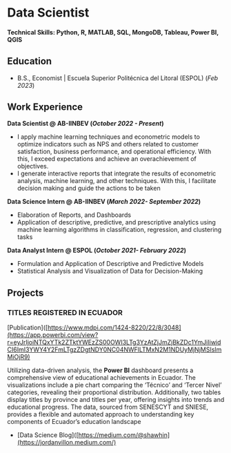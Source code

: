 # Data Scientist

#### Technical Skills: Python, R, MATLAB, SQL, MongoDB, Tableau, Power BI, QGIS

## Education		        		
- B.S., Economist | Escuela Superior Politécnica del Litoral (ESPOL) (_Feb 2023_)

## Work Experience
**Data Scientist @ AB-IINBEV (_October 2022 - Present_)**
- I apply machine learning techniques and econometric models to optimize indicators such as NPS and
others related to customer satisfaction, business performance, and operational efficiency. With this, I exceed expectations and achieve an overachievement of objectives.
- I generate interactive reports that integrate the results of econometric analysis, machine learning, and other techniques. With this, I facilitate decision making and guide the actions to be taken

**Data Science Intern @ AB-IINBEV (_March 2022- September 2022_)**
- Elaboration of Reports, and Dashboards
- Application of descriptive, predictive, and prescriptive analytics using machine learning algorithms in
classification, regression, and clustering tasks


**Data Analyst Intern @ ESPOL (_October 2021- February 2022_)**
- Formulation and Application of Descriptive and Predictive Models
- Statistical Analysis and Visualization of Data for Decision-Making

  
## Projects
### TITLES REGISTERED IN ECUADOR

[Publication]([https://www.mdpi.com/1424-8220/22/8/3048](https://app.powerbi.com/view?r=eyJrIjoiNTQxYTk2ZTktYWEzZS00OWI3LTg3YzAtZjJmZjBkZDc1YmJiIiwidCI6ImI3YWY4Y2FmLTgzZDgtNDY0NC04NWFlLTMxN2M1NDUyMjNjMSIsImMiOjR9)

Utilizing data-driven analysis, the **Power BI** dashboard presents a comprehensive view of educational achievements in Ecuador. The visualizations include a pie chart comparing the ‘Técnico’ and ‘Tercer Nivel’ categories, revealing their proportional distribution. Additionally, two tables display titles by province and titles per year, offering insights into trends and educational progress. The data, sourced from SENESCYT and SNIESE, provides a flexible and automated approach to understanding key components of Ecuador’s education landscape




- [Data Science Blog]([https://medium.com/@shawhin](https://jordanvillon.medium.com/)
